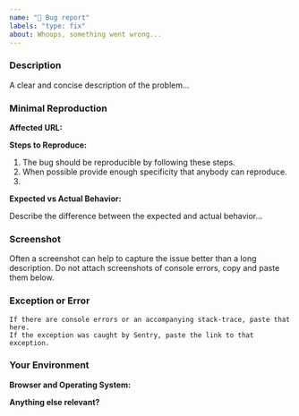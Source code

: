 ```yaml
---
name: "🐛 Bug report"
labels: "type: fix"
about: Whoops, something went wrong...
---
```


### Description

<!-- ✍️ -->
A clear and concise description of the problem...

### Minimal Reproduction

**Affected URL:**
<!-- ✍️ -->

**Steps to Reproduce:**
<!-- ✍️ -->
1. The bug should be reproducible by following these steps.
2. When possible provide enough specificity that anybody can reproduce.
3.

**Expected vs Actual Behavior:**
<!-- ✍️ -->
Describe the difference between the expected and actual behavior...

### Screenshot

<!-- ✍️ -->
Often a screenshot can help to capture the issue better than a long description.
Do not attach screenshots of console errors, copy and paste them below.

### Exception or Error

<!-- ✍️ -->
```
If there are console errors or an accompanying stack-trace, paste that here.
If the exception was caught by Sentry, paste the link to that exception.
```

### Your Environment

**Browser and Operating System:**
<!-- ✍️ -->

**Anything else relevant?**
<!-- ✍️ -->
